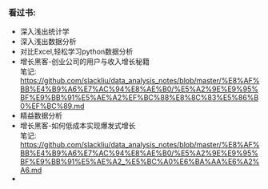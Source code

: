 ### 看过书:
  - 深入浅出统计学
  - 深入浅出数据分析
  - 对比Excel,轻松学习python数据分析
  - 增长黑客-创业公司的用户与收入增长秘籍  
      笔记:           https://github.com/slackliu/data_analysis_notes/blob/master/%E8%AF%BB%E4%B9%A6%E7%AC%94%E8%AE%B0/%E5%A2%9E%E9%95%BF%E9%BB%91%E5%AE%A2%EF%BC%88%E8%8C%83%E5%86%B0%EF%BC%89.md
  - 精益数据分析
  - 增长黑客-如何低成本实现爆发式增长  
      笔记:
    https://github.com/slackliu/data_analysis_notes/blob/master/%E8%AF%BB%E4%B9%A6%E7%AC%94%E8%AE%B0/%E5%A2%9E%E9%95%BF%E9%BB%91%E5%AE%A2_%E5%BC%A0%E6%BA%AA%E6%A2%A6.md
  - 
